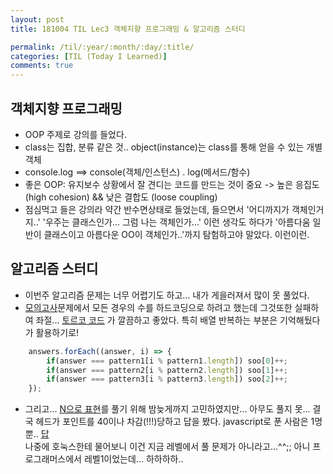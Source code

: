 ```yaml
---
layout: post
title: 181004 TIL Lec3 객체지향 프로그래밍 & 알고리즘 스터디

permalink: /til/:year/:month/:day/:title/
categories: [TIL (Today I Learned)]
comments: true
---
```


## 객체지향 프로그래밍
- OOP 주제로 강의를 들었다.
- class는 집합, 분류 같은 것.. object(instance)는 class를 통해 얻을 수 있는 개별 객체
- console.log ==> console(객체/인스턴스) . log(메서드/함수)
- 좋은 OOP: 유지보수 상황에서 잘 견디는 코드를 만드는 것이 중요 -> 높은 응집도(high cohesion) && 낮은 결합도 (loose coupling)
- 점심먹고 들은 강의라 약간 반수면상태로 들었는데, 들으면서 '어디까지가 객체인거지..' '우주는 클래스인가... 그럼 나는 객체인가...' 이런 생각도 하다가 '아름다움 일반이 클래스이고 아름다운 OO이 객체인가..'까지 탐험하고야 말았다. 이런이런.


## 알고리즘 스터디
- 이번주 알고리즘 문제는 너무 어렵기도 하고... 내가 게을러져서 많이 못 풀었다. 
- [모의고사](https://programmers.co.kr/learn/courses/30/lessons/42840?language=javascript)문제에서 모든 경우의 수를 하드코딩으로 하려고 했는데 그것또한 실패하여 좌절... [토르코 코드](https://gist.github.com/cohily12/bb6cb26400df069baf09f50b857e72be) 가 깔끔하고 좋았다. 특히 배열 반복하는 부분은 기억해뒀다가 활용하기로! 

```javascript
    answers.forEach((answer, i) => {
        if(answer === pattern1[i % pattern1.length]) soo[0]++;
        if(answer === pattern2[i % pattern2.length]) soo[1]++;
        if(answer === pattern3[i % pattern3.length]) soo[2]++;
    });
```

- 그리고... [N으로 표현](https://programmers.co.kr/learn/courses/30/lessons/42895?language=javascript)를 풀기 위해 밤늦게까지 고민하였지만... 아무도 풀지 못...
결국 헤드가 포인트를 40이나 차감(!!!)당하고 답을 봤다. javascript로 푼 사람은 1명뿐.. [답](https://gist.github.com/HTMLhead/25ac0507df85bc082e73c6df12f85f0c)
<br>나중에 호눅스한테 물어보니 이건 지금 레벨에서 풀 문제가 아니라고...^^;; 아니 프로그래머스에서 레벨1이었는데... 하하하하..
